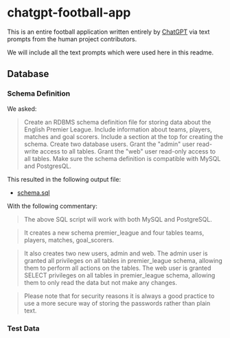 # chatgpt-football-app

This is an entire football application written entirely by [ChatGPT](https://chat.openai.com/chat) via text prompts from the human project contributors.

We will include all the text prompts which were used here in this readme.

## Database

### Schema Definition

We asked:

> Create an RDBMS schema definition file for storing data about the English Premier League. Include information about teams, players, matches and goal scorers. Include a section at the top for creating the schema. Create two database users. Grant the "admin" user read-write access to all tables. Grant the "web" user read-only access to all tables. Make sure the schema definition is compatible with MySQL and PostgresQL.

This resulted in the following output file:

* [schema.sql](https://github.com/pete-rai/chatgpt-football-app/blob/main/db/schema.sql)

With the following commentary:

> The above SQL script will work with both MySQL and PostgreSQL.

> It creates a new schema premier_league and four tables teams, players, matches, goal_scorers.

> It also creates two new users, admin and web. The admin user is granted all privileges on all tables in premier_league schema, allowing them to perform all actions on the tables. The web user is granted SELECT privileges on all tables in premier_league schema, allowing them to only read the data but not make any changes.

> Please note that for security reasons it is always a good practice to use a more secure way of storing the passwords rather than plain text.

### Test Data
